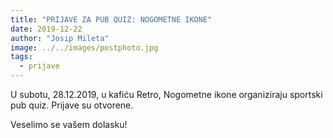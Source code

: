 ```yaml
---
title: "PRIJAVE ZA PUB QUIZ: NOGOMETNE IKONE"
date: 2019-12-22
author: "Josip Mileta"
image: ../../images/postphoto.jpg
tags:
  - prijave
---
```


U subotu, 28.12.2019, u kafiću Retro, Nogometne ikone organiziraju sportski pub quiz. Prijave su otvorene.

Veselimo se vašem dolasku!
